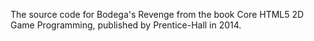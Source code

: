 The source code for Bodega's Revenge from the book Core HTML5 2D Game Programming, published by Prentice-Hall in 2014.
